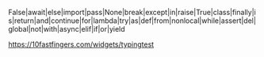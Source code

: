 False|await|else|import|pass|None|break|except|in|raise|True|class|finally|is|return|and|continue|for|lambda|try|as|def|from|nonlocal|while|assert|del|global|not|with|async|elif|if|or|yield

https://10fastfingers.com/widgets/typingtest
